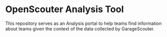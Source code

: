 # OpenScouter Analysis Tool
This repository serves as an Analysis portal to help teams find information about teams given the context of the data
collected by GarageScouter.
